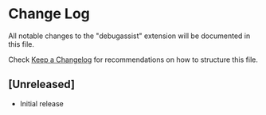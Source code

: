 # Change Log

All notable changes to the "debugassist" extension will be documented in this file.

Check [Keep a Changelog](http://keepachangelog.com/) for recommendations on how to structure this file.

## [Unreleased]

- Initial release